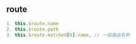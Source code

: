 ## route

```js
1. this.$route.name
2. this.$route.path
3. this.$route.matched[0].name, // 一级路由名称
```
